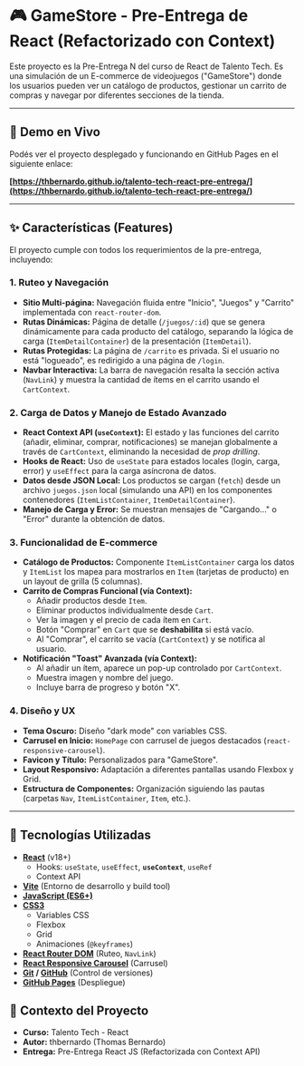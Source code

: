 # 🎮 GameStore - Pre-Entrega de React (Refactorizado con Context)

Este proyecto es la Pre-Entrega N del curso de React de Talento Tech. Es una simulación de un E-commerce de videojuegos ("GameStore") donde los usuarios pueden ver un catálogo de productos, gestionar un carrito de compras y navegar por diferentes secciones de la tienda.

---

## 🚀 Demo en Vivo

Podés ver el proyecto desplegado y funcionando en GitHub Pages en el siguiente enlace:

**[https://thbernardo.github.io/talento-tech-react-pre-entrega/](https://thbernardo.github.io/talento-tech-react-pre-entrega/)**

---

## ✨ Características (Features)

El proyecto cumple con todos los requerimientos de la pre-entrega, incluyendo:

### 1. Ruteo y Navegación
* **Sitio Multi-página:** Navegación fluida entre "Inicio", "Juegos" y "Carrito" implementada con `react-router-dom`.
* **Rutas Dinámicas:** Página de detalle (`/juegos/:id`) que se genera dinámicamente para cada producto del catálogo, separando la lógica de carga (`ItemDetailContainer`) de la presentación (`ItemDetail`).
* **Rutas Protegidas:** La página de `/carrito` es privada. Si el usuario no está "logueado", es redirigido a una página de `/login`.
* **Navbar Interactiva:** La barra de navegación resalta la sección activa (`NavLink`) y muestra la cantidad de ítems en el carrito usando el `CartContext`.

### 2. Carga de Datos y Manejo de Estado Avanzado
* **React Context API (`useContext`):** El estado y las funciones del carrito (añadir, eliminar, comprar, notificaciones) se manejan globalmente a través de `CartContext`, eliminando la necesidad de *prop drilling*.
* **Hooks de React:** Uso de `useState` para estados locales (login, carga, error) y `useEffect` para la carga asíncrona de datos.
* **Datos desde JSON Local:** Los productos se cargan (`fetch`) desde un archivo `juegos.json` local (simulando una API) en los componentes contenedores (`ItemListContainer`, `ItemDetailContainer`).
* **Manejo de Carga y Error:** Se muestran mensajes de "Cargando..." o "Error" durante la obtención de datos.

### 3. Funcionalidad de E-commerce
* **Catálogo de Productos:** Componente `ItemListContainer` carga los datos y `ItemList` los mapea para mostrarlos en `Item` (tarjetas de producto) en un layout de grilla (5 columnas).
* **Carrito de Compras Funcional (vía Context):**
    * Añadir productos desde `Item`.
    * Eliminar productos individualmente desde `Cart`.
    * Ver la imagen y el precio de cada ítem en `Cart`.
    * Botón "Comprar" en `Cart` que se **deshabilita** si está vacío.
    * Al "Comprar", el carrito se vacía (`CartContext`) y se notifica al usuario.
* **Notificación "Toast" Avanzada (vía Context):**
    * Al añadir un ítem, aparece un pop-up controlado por `CartContext`.
    * Muestra imagen y nombre del juego.
    * Incluye barra de progreso y botón "X".

### 4. Diseño y UX
* **Tema Oscuro:** Diseño "dark mode" con variables CSS.
* **Carrusel en Inicio:** `HomePage` con carrusel de juegos destacados (`react-responsive-carousel`).
* **Favicon y Título:** Personalizados para "GameStore".
* **Layout Responsivo:** Adaptación a diferentes pantallas usando Flexbox y Grid.
* **Estructura de Componentes:** Organización siguiendo las pautas (carpetas `Nav`, `ItemListContainer`, `Item`, etc.).

---

## 🔧 Tecnologías Utilizadas

* **[React](https://reactjs.org/)** (v18+)
    * Hooks: `useState`, `useEffect`, **`useContext`**, `useRef`
    * Context API
* **[Vite](https://vitejs.dev/)** (Entorno de desarrollo y build tool)
* **[JavaScript (ES6+)](https://www.w3schools.com/js/js_es6.asp)**
* **[CSS3](https://www.w3schools.com/css/)**
    * Variables CSS
    * Flexbox
    * Grid
    * Animaciones (`@keyframes`)
* **[React Router DOM](https://reactrouter.com/en/main)** (Ruteo, `NavLink`)
* **[React Responsive Carousel](https://www.npmjs.com/package/react-responsive-carousel)** (Carrusel)
* **[Git](https://git-scm.com/) / [GitHub](https://github.com/)** (Control de versiones)
* **[GitHub Pages](https://pages.github.com/)** (Despliegue)

## 📄 Contexto del Proyecto

* **Curso:** Talento Tech - React
* **Autor:** thbernardo (Thomas Bernardo)
* **Entrega:** Pre-Entrega React JS (Refactorizada con Context API)
